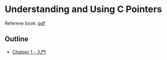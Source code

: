 # Understanding and Using C Pointers
Referene book: [pdf](./understanding%20and%20using%20c%20pointers%20book.pdf)

## Outline
* [Chatper 1 - 入門](./chapter1/chapter1.md)